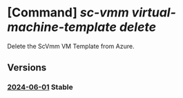 # [Command] _sc-vmm virtual-machine-template delete_

Delete the ScVmm VM Template from Azure.

## Versions

### [2024-06-01](/Resources/mgmt-plane/L3N1YnNjcmlwdGlvbnMve30vcmVzb3VyY2Vncm91cHMve30vcHJvdmlkZXJzL21pY3Jvc29mdC5zY3ZtbS92aXJ0dWFsbWFjaGluZXRlbXBsYXRlcy97fQ==/2024-06-01.xml) **Stable**

<!-- mgmt-plane /subscriptions/{}/resourcegroups/{}/providers/microsoft.scvmm/virtualmachinetemplates/{} 2024-06-01 -->
